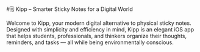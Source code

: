 #🗒️ Kipp – Smarter Sticky Notes for a Digital World

Welcome to Kipp, your modern digital alternative to physical sticky notes. Designed with simplicity and efficiency in mind, Kipp is an elegant iOS app that helps students, professionals, and thinkers organize their thoughts, reminders, and tasks — all while being environmentally conscious.
